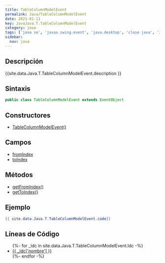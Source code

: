 ```yaml
---
title: TableColumnModelEvent
permalink: Java/TableColumnModelEvent
date: 2021-01-11
key: JavaJava.T.TableColumnModelEvent
category: java
tags: ['java se', 'javax.swing.event', 'java.desktop', 'clase java', 'Java 1.0']
sidebar: 
  nav: java
---
```


## Descripción
{{site.data.Java.T.TableColumnModelEvent.description }}

## Sintaxis
~~~java
public class TableColumnModelEvent extends EventObject
~~~

## Constructores
* [TableColumnModelEvent()](/Java/TableColumnModelEvent/TableColumnModelEvent/)

## Campos
* [fromIndex](/Java/TableColumnModelEvent/fromIndex)
* [toIndex](/Java/TableColumnModelEvent/toIndex)

## Métodos
* [getFromIndex()](/Java/TableColumnModelEvent/getFromIndex)
* [getToIndex()](/Java/TableColumnModelEvent/getToIndex)

## Ejemplo
~~~java
{{ site.data.Java.T.TableColumnModelEvent.code}}
~~~

## Líneas de Código
<ul>
{%- for _ldc in site.data.Java.T.TableColumnModelEvent.ldc -%}
   <li>
       <a href="{{_ldc['url'] }}">{{ _ldc['nombre'] }}</a>
   </li>
{%- endfor -%}
</ul>
